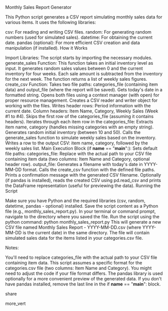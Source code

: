 Monthly Sales Report Generator

This Python script generates a CSV report simulating monthly sales data for various items. It uses the following libraries:

csv: For reading and writing CSV files.
random: For generating random numbers (used for simulated sales).
datetime: For obtaining the current date.
pandas (optional): For more efficient CSV creation and data manipulation (if installed).
How it Works

Import Libraries: The script starts by importing the necessary modules.
generate_sales Function:
This function takes an initial inventory level as input.
It generates random sales values between 0 and the current inventory for four weeks.
Each sale amount is subtracted from the inventory for the next week.
The function returns a list of weekly sales figures.
create_csv Function:
Takes two file paths: categories_file (containing item data) and output_file (where the report will be saved).
Gets today's date in a formatted string.
Opens both files using a context manager (with open) for proper resource management.
Creates a CSV reader and writer object for working with the files.
Writes header rows:
Period information with the current date.
Column headers: Item Name, Category, Weekly Sales (Week #1 to #4).
Skips the first row of the categories_file (assuming it contains headers).
Iterates through each item row in the categories_file:
Extracts item name, category (handles missing categories with an empty string).
Generates random initial inventory (between 10 and 50).
Calls the generate_sales function to simulate weekly sales based on the inventory.
Writes a row to the output CSV: item name, category, followed by the weekly sales list.
Main Execution Block (if __name__ == "__main__":):
Sets default file paths:
categories_file: Replace with the actual path to your CSV file containing item data (two columns: Item Name and Category, optional header row).
output_file: Generates a filename with today's date in YYYY-MM-DD format.
Calls the create_csv function with the defined file paths.
Prints a confirmation message with the generated CSV filename.
Optionally (if pandas is installed), reads the created CSV using pd.read_csv and prints the DataFrame representation (useful for previewing the data).
Running the Script

Make sure you have Python and the required libraries (csv, random, datetime, pandas - optional) installed.
Save the script content as a Python file (e.g., monthly_sales_report.py).
In your terminal or command prompt, navigate to the directory where you saved the file.
Run the script using the python command: python monthly_sales_report.py
This will generate a new CSV file named Monthly Sales Report - YYYY-MM-DD.csv (where YYYY-MM-DD is the current date) in the same directory. The file will contain simulated sales data for the items listed in your categories.csv file.

Notes:

You'll need to replace categories_file with the actual path to your CSV file containing item data.
This script assumes a specific format for the categories.csv file (two columns: Item Name and Category). You might need to adjust the code if your file format differs.
The pandas library is used optionally for a more convenient preview of the generated data. If you don't have pandas installed, remove the last line in the if __name__ == "__main__": block.

share


more_vert
